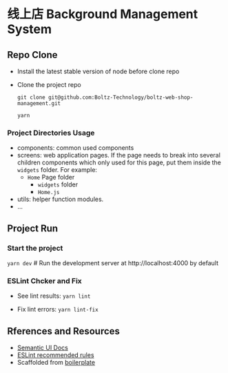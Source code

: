 # 线上店 Background Management System

## Repo Clone

- Install the latest stable version of node before clone repo

- Clone the project repo

  `git clone git@github.com:Boltz-Technology/boltz-web-shop-management.git`

  `yarn`

### Project Directories Usage

- components: common used components
- screens: web application pages. If the page needs to break into several children components which only used for this page, put them inside the `widgets` folder. For example:
  - `Home` Page folder
    - `widgets` folder
    - `Home.js`
- utils:  helper function modules.
- ...


## Project Run

### Start the project

`yarn dev`      # Run the development server at http://localhost:4000 by default


### ESLint Chcker and Fix

- See lint results: `yarn lint`

- Fix lint errors: `yarn lint-fix`



## Rferences and Resources

- [Semantic UI Docs](https://semantic-ui.com/introduction/getting-started.html)
- [ESLint recommended rules](https://eslint.org/docs/rules/)
- Scaffolded from [boilerplate](https://github.com/altafino/react-webpack-5-tailwind-2)
